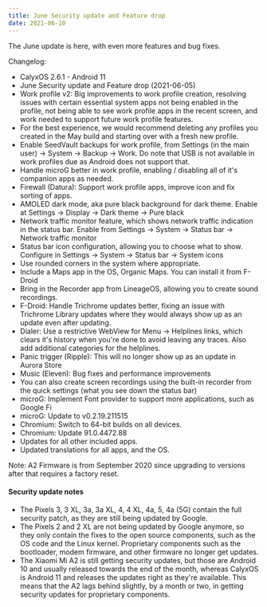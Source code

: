```yaml
---
title: June Security update and Feature drop
date: 2021-06-10
---
```


The June update is here, with even more features and bug fixes.

Changelog:
* CalyxOS 2.6.1 - Android 11
* June Security update and Feature drop (2021-06-05)
* Work profile v2: Big improvements to work profile creation, resolving issues with certain essential system apps not being enabled in the profile, not being able to see work profile apps in the recent screen, and work needed to support future work profile features.
* For the best experience, we would recommend deleting any profiles you created in the May build and starting over with a fresh new profile.
* Enable SeedVault backups for work profile, from Settings (in the main user) -> System -> Backup -> Work. Do note that USB is not available in work profiles due as Android does not support that.
* Handle microG better in work profile, enabling / disabling all of it's companion apps as needed.
* Firewall (Datura): Support work profile apps, improve icon and fix sorting of apps.
* AMOLED dark mode, aka pure black background for dark theme. Enable at Settings -> Display -> Dark theme -> Pure black
* Network traffic monitor feature, which shows network traffic indication in the status bar. Enable from Settings -> System -> Status bar -> Network traffic monitor
* Status bar icon configuration, allowing you to choose what to show. Configure in Settings -> System -> Status bar -> System icons
* Use rounded corners in the system where appropriate.
* Include a Maps app in the OS, Organic Maps. You can install it from F-Droid
* Bring in the Recorder app from LineageOS, allowing you to create sound recordings.
* F-Droid: Handle Trichrome updates better, fixing an issue with Trichrome Library updates where they would always show up as an update even after updating.
* Dialer: Use a restrictive WebView for Menu -> Helplines links, which clears it's history when you're done to avoid leaving any traces. Also add additional categories for the helplines.
* Panic trigger (Ripple): This will no longer show up as an update in Aurora Store
* Music (Eleven): Bug fixes and performance improvements
* You can also create screen recordings using the built-in recorder from the quick settings (what you see down the status bar)
* microG: Implement Font provider to support more applications, such as Google Fi
* microG: Update to v0.2.19.211515
* Chromium: Switch to 64-bit builds on all devices.
* Chromium: Update 91.0.4472.88
* Updates for all other included apps.
* Updated translations for all apps, and the OS.

Note:
A2 Firmware is from September 2020 since upgrading to versions after that
requires a factory reset.

<div class="alert alert-info" markdown="0">
<h4>Security update notes</h4>
<ul>
<li>The Pixels 3, 3 XL, 3a, 3a XL, 4, 4 XL, 4a, 5, 4a (5G) contain the full security patch, as they are still being updated by Google.</li>
<li>The Pixels 2 and 2 XL are not being updated by Google anymore, so they only contain the fixes to the open source components, such as the OS code and the Linux kernel. Proprietary components such as the bootloader, modem firmware, and other firmware no longer get updates.</li>
<li>The Xiaomi Mi A2 is still getting security updates, but those are Android 10 and usually released towards the end of the month, whereas CalyxOS is Android 11 and releases the updates right as they're available. This means that the A2 lags behind slightly, by a month or two, in getting security updates for proprietary components.</li>
</ul>
</div>